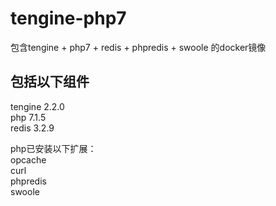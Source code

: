 # tengine-php7
包含tengine + php7 + redis + phpredis + swoole 的docker镜像 

## 包括以下组件   
tengine 2.2.0   
php     7.1.5    
redis   3.2.9   

php已安装以下扩展：    
opcache    
curl   
phpredis   
swoole    
